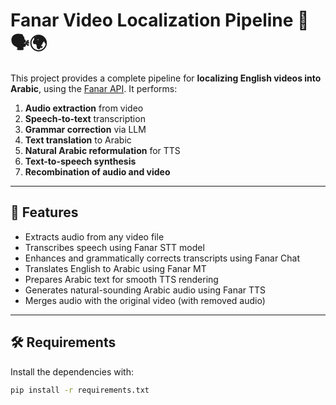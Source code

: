 # Fanar Video Localization Pipeline 🎥🗣️🌍

This project provides a complete pipeline for **localizing English videos into Arabic**, using the [Fanar API](https://fanar.qa). It performs:

1. **Audio extraction** from video
2. **Speech-to-text** transcription
3. **Grammar correction** via LLM
4. **Text translation** to Arabic
5. **Natural Arabic reformulation** for TTS
6. **Text-to-speech synthesis**
7. **Recombination of audio and video**

---

## 🚀 Features

- Extracts audio from any video file
- Transcribes speech using Fanar STT model
- Enhances and grammatically corrects transcripts using Fanar Chat
- Translates English to Arabic using Fanar MT
- Prepares Arabic text for smooth TTS rendering
- Generates natural-sounding Arabic audio using Fanar TTS
- Merges audio with the original video (with removed audio)

---

## 🛠️ Requirements

Install the dependencies with:

```bash
pip install -r requirements.txt
